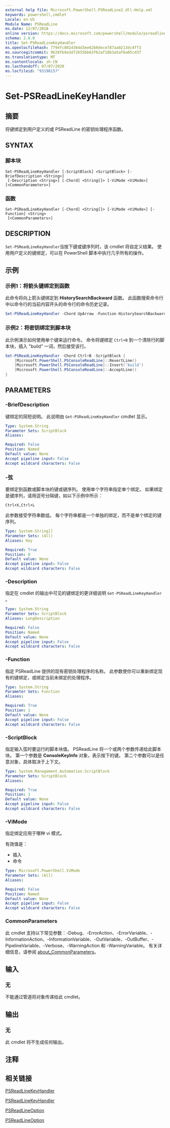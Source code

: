 ```yaml
---
external help file: Microsoft.PowerShell.PSReadLine2.dll-Help.xml
keywords: powershell,cmdlet
Locale: en-US
Module Name: PSReadLine
ms.date: 12/07/2018
online version: https://docs.microsoft.com/powershell/module/psreadline/set-psreadlinekeyhandler?view=powershell-6&WT.mc_id=ps-gethelp
schema: 2.0.0
title: Set-PSReadLineKeyHandler
ms.openlocfilehash: 7794fc8814364d3ee62b0dece787aa0213dc4ff3
ms.sourcegitcommit: 9b28fb9a3d72655bb63f62af18b3a5af6a05cd3f
ms.translationtype: MT
ms.contentlocale: zh-CN
ms.lasthandoff: 07/07/2020
ms.locfileid: "93198157"
---
```

# Set-PSReadLineKeyHandler

## 摘要
将键绑定到用户定义的或 PSReadLine 的密钥处理程序函数。

## SYNTAX

### 脚本块

```
Set-PSReadLineKeyHandler [-ScriptBlock] <ScriptBlock> [-BriefDescription <String>]
 [-Description <String>] [-Chord] <String[]> [-ViMode <ViMode>] [<CommonParameters>]
```

### 函数

```
Set-PSReadLineKeyHandler [-Chord] <String[]> [-ViMode <ViMode>] [-Function] <String>
 [<CommonParameters>]
```

## DESCRIPTION

`Set-PSReadLineKeyHandler`当按下键或键序列时，该 cmdlet 将自定义结果。 使用用户定义的键绑定，可以在 PowerShell 脚本中执行几乎所有的操作。

## 示例

### 示例1：将箭头键绑定到函数

此命令将向上箭头键绑定到 **HistorySearchBackward** 函数。 此函数搜索命令行中以命令行的当前内容开头的命令行的命令历史记录。

```powershell
Set-PSReadLineKeyHandler -Chord UpArrow -Function HistorySearchBackward
```

### 示例2：将密钥绑定到脚本块

此示例演示如何使用单个键来运行命令。 命令将键绑定 `Ctrl+B` 到一个清除行的脚本块，插入 "build" 一词，然后接受该行。

```powershell
Set-PSReadLineKeyHandler -Chord Ctrl+B -ScriptBlock {
    [Microsoft.PowerShell.PSConsoleReadLine]::RevertLine()
    [Microsoft.PowerShell.PSConsoleReadLine]::Insert('build')
    [Microsoft.PowerShell.PSConsoleReadLine]::AcceptLine()
}
```

## PARAMETERS

### -BriefDescription

键绑定的简短说明。 此说明由 `Get-PSReadLineKeyHandler` cmdlet 显示。

```yaml
Type: System.String
Parameter Sets: ScriptBlock
Aliases:

Required: False
Position: Named
Default value: None
Accept pipeline input: False
Accept wildcard characters: False
```

### -弦

要绑定到函数或脚本块的键或键序列。 使用单个字符串指定单个绑定。 如果绑定是键序列，请用逗号分隔键，如以下示例中所示：

`Ctrl+X,Ctrl+L`

此参数接受字符串数组。 每个字符串都是一个单独的绑定，而不是单个绑定的键序列。

```yaml
Type: System.String[]
Parameter Sets: (All)
Aliases: Key

Required: True
Position: 0
Default value: None
Accept pipeline input: False
Accept wildcard characters: False
```

### -Description

指定在 cmdlet 的输出中可见的键绑定的更详细说明 `Get-PSReadLineKeyHandler` 。

```yaml
Type: System.String
Parameter Sets: ScriptBlock
Aliases: LongDescription

Required: False
Position: Named
Default value: None
Accept pipeline input: False
Accept wildcard characters: False
```

### -Function

指定 PSReadLine 提供的现有密钥处理程序的名称。 此参数使你可以重新绑定现有的键绑定，或绑定当前未绑定的处理程序。

```yaml
Type: System.String
Parameter Sets: Function
Aliases:

Required: True
Position: 1
Default value: None
Accept pipeline input: False
Accept wildcard characters: False
```

### -ScriptBlock

指定输入弦时要运行的脚本块值。 PSReadLine 将一个或两个参数传递给此脚本块。 第一个参数是 **ConsoleKeyInfo** 对象，表示按下的键。 第二个参数可以是任意对象，具体取决于上下文。

```yaml
Type: System.Management.Automation.ScriptBlock
Parameter Sets: ScriptBlock
Aliases:

Required: True
Position: 1
Default value: None
Accept pipeline input: False
Accept wildcard characters: False
```

### -ViMode

指定绑定应用于哪种 vi 模式。

有效值是：

- 插入
- 命令

```yaml
Type: Microsoft.PowerShell.ViMode
Parameter Sets: (All)
Aliases:

Required: False
Position: Named
Default value: None
Accept pipeline input: False
Accept wildcard characters: False
```

### CommonParameters

此 cmdlet 支持以下常见参数：-Debug、-ErrorAction、-ErrorVariable、-InformationAction、-InformationVariable、-OutVariable、-OutBuffer、-PipelineVariable、-Verbose、-WarningAction 和 -WarningVariable。 有关详细信息，请参阅 [about_CommonParameters](https://go.microsoft.com/fwlink/?LinkID=113216)。

## 输入

### 无

不能通过管道将对象传递给此 cmdlet。

## 输出

### 无

此 cmdlet 将不生成任何输出。

## 注释

## 相关链接

[PSReadLineKeyHandler](Get-PSReadLineKeyHandler.md)

[PSReadLineKeyHandler](Remove-PSReadLineKeyHandler.md)

[PSReadLineOption](Get-PSReadLineOption.md)

[PSReadLineOption](Set-PSReadLineOption.md)
